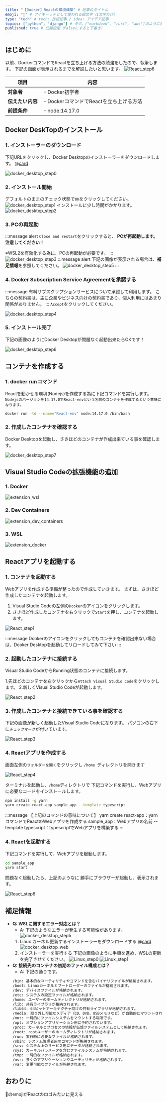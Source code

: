```yaml
---
title: "【Docker】Reactの環境構築" # 記事のタイトル
emoji: "🎡" # アイキャッチとして使われる絵文字（1文字だけ）
type: "tech" # tech: 技術記事 / idea: アイデア記事
topics: ["python", "django"] # タグ。["markdown", "rust", "aws"]のように指定する
published: true # 公開設定（falseにすると下書き）
---
```

## はじめに
以前、DockerコマンドでReactを立ち上げる方法の勉強をしたので、執筆します。
下記の画面が表示されるまでを解説したいと思います。
![React_step6](/images/React_step6.png)


|  項目  | 内容  |
| ---- | ---- |
|  **対象者**  |  ・Docker初学者  |
|  **伝えたい内容**  |  ・DockerコマンドでReactを立ち上げる方法  |
|  **前提条件**  |  ・node:14.17.0 |

## Docker DeskTopのインストール
### 1. インストーラーのダウンロード
下記URLをクリックし、Docker Desktopのインストーラーをダウンロードします。
@[card](https://docs.docker.com/desktop/install/windows-install/)

![docker_desktop_step0](/images/docker_desktop_step0.png)

### 2. インストール開始
デフォルトのままのチェック状態で`OK`をクリックしてください。
![docker_desktop_step1](/images/docker_desktop_step1.png)
インストールに少し時間がかかります。
![docker_desktop_step2](/images/docker_desktop_step2.png)

### 3. PCの再起動
:::message alert
`Close and restart`をクリックすると、 **PCが再起動します。注意してください！**

※WSL2を有効化する為に、PCの再起動が必要です。
:::
![docker_desktop_step3](/images/docker_desktop_step3.png)
:::message alert
下記の画像が表示される場合は、**補足情報**を参照してください。
![docker_desktop_step5](/images/docker_desktop_step5.png)
:::


### 4. Docker Subscription Service Agreementを承認する
:::message
有料サブスクリプションサービスについて承認して利用します。
こちらの契約書は、主に企業やビジネス向けの契約書であり、個人利用にはあまり関係がありません。
:::
`Accept`をクリックしてください。

![docker_desktop_step4](/images/docker_desktop_step4.png)

### 5. インストール完了
下記の画像のようにDocker Desktopが問題なく起動出来たらOKです！

![docker_desktop_step6](/images/docker_desktop_step6.png)

## コンテナを作成する
### 1. docker runコマンド
Reactを動かせる環境(Nodejs)を作成する為に下記コマンドを実行します。
`Nodejsのバージョンを14.17.0でReact-envという名前のコンテナを作成するという意味になります。`
````bash
docker run -td --name="React-env" node:14.17.0 /bin/bash
````
### 2. 作成したコンテナを確認する
Docker Desktopを起動し、さきほどのコンテナが作成出来ている事を確認します。

![docker_desktop_step7](/images/docker_desktop_step7.png)

## Visual Studio Codeの拡張機能の追加
### 1. Docker
![extension_wsl](/images/extension_wsl.png)
### 2. Dev Containers
![extension_dev_containers](/images/extension_dev_containers.png)
### 3. WSL
![extension_docker](/images/extension_docker.png)

## Reactアプリを起動する
### 1. コンテナを起動する
Webアプリを作成する準備が整ったので作成していきます。
まずは、さきほど作成したコンテナを起動します。

1. Visual Studio Codeの左側の`Dcoker`のアイコンをクリックします。
2. さきほど作成したコンテナを右クリックで`Start`を押し、コンテナを起動します。

![React_step1](/images/React_step1.png)

:::message
Dcokerのアイコンをクリックしてもコンテナを確認出来ない場合は、Dcoker Desktopを起動してリロードしてみて下さい
:::

### 2. 起動したコンテナに接続する
Visual Studio CodeからRunning状態のコンテナに接続します。

1.先ほどのコンテナを右クリックから`Attach Visual Studio Code`をクリックします。
2.新しくVisual Studio Codeが起動します。

![React_step2](/images/React_step2.png)

### 3. 作成したコンテナと接続できている事を確認する
下記の画像が新しく起動したVisual Studio Codeになります。
パソコンの右下に`チェックマーク`が付いています。

![React_step3](/images/React_step3.png)

### 4. Reactアプリを作成する
画面左側の`フォルダーを開く`をクリックし
`/home `ディレクトリを開きます

![React_step4](/images/React_step4.png)

ターミナルを起動し、`/home`ディレクトリで
下記コマンドを実行し、Webアプリに必要なコードをインストールします。

````bash
npm install -g yarn
yarn create react-app sample_app --template typescript
````

:::message
【上記のコマンドの意味について】
yarn create react-app：yarnコマンドでReactのWebアプリを作成する
sample_app：Webアプリの名前
--template typescript：typescriptでWebアプリを構築する
:::

### 4. Reactを起動する
下記コマンドを実行して、Webアプリを起動します。
````bash
cd sample_app
yarn start
````
問題なく起動したら、上記のようなに
勝手にブラウザーが起動し、表示されます。

![React_step6](/images/React_step6.png)

## 補足情報

- **Q: WSLに関するエラー対応とは？**
    - A: 下記のようなエラーが発生する可能性があります。
![docker_desktop_step5](/images/docker_desktop_step5.png)
    1. Linux カーネル更新するインストーラーをダウンロードする
    @[card](https://learn.microsoft.com/ja-jp/windows/wsl/install-manual#step-4---download-the-linux-kernel-update-package)
    ![docker_desktop_web](/images/docker_desktop_web.png)
    2. インストーラーを実行する
    下記の画像のように手順を進め、WSLの更新を完了させてください。
    ![Linux_step0](/images/Linux_step0.png)
    ![Linux_step1](/images/Linux_step1.png)
- **Q: 接続先のコンテナの初期のファイル構成とは？**
    - A: 下記の通りです。
    ````bash
    /bin: 基本的なユーティリティやコマンドを含むバイナリファイルが格納されます。
    /boot: Linuxカーネルとブートローダーのファイルが格納されます。
    /dev: デバイスファイルが格納されます。
    /etc: システムの設定ファイルが格納されます。
    /home: ユーザーのホームディレクトリが格納されます。
    /lib: 共有ライブラリが格納されます。
    /lib64: 64ビットアーキテクチャ向けの共有ライブラリが格納されます。
    /media: 取り外し可能なメディア（CD、DVD、USBメモリなど）が自動的にマウントされる場所です。
    /mnt: 一時的にファイルシステムをマウントする場所です。
    /opt: オプションアプリケーション用に予約されています。
    /proc: カーネルとプロセスの情報が仮想ファイルシステムとして格納されます。
    /root: rootユーザーのホームディレクトリが格納されます。
    /run: 実行時に必要なファイルが格納されます。
    /sbin: システム管理者用のコマンドが格納されます。
    /srv: システム上のサービス用にデータが格納されます。
    /sys: カーネルパラメータを含むファイルシステムが格納されます。
    /tmp: 一時的なファイルが格納されます。
    /usr: 多くのアプリケーションやユーティリティが格納されます。
    /var: 変更可能なファイルが格納されます。
    ````
## おわりに
🎡のemojiがReactのロゴみたいに見える
